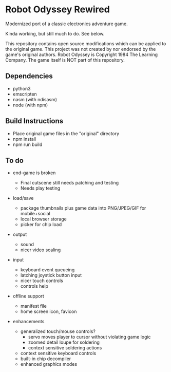 Robot Odyssey Rewired
=====================

Modernized port of a classic electronics adventure game.

Kinda working, but still much to do. See below.

This repository contains open source modifications which can be applied to the original game. This project was not created by nor endorsed by the game's original authors. Robot Odyssey is Copyright 1984 The Learning Company. The game itself is NOT part of this repository.


Dependencies
------------

- python3
- emscripten
- nasm (with ndisasm)
- node (with npm)


Build Instructions
------------------

- Place original game files in the "original" directory
- npm install
- npm run build


To do
-----

- end-game is broken
  - Final cutscene still needs patching and testing
  - Needs play testing

- load/save
  - package thumbnails plus game data into PNG/JPEG/GIF for mobile+social
  - local browser storage
  - picker for chip load

- output
  - sound
  - nicer video scaling

- input
  - keyboard event queueing
  - latching joystick button input
  - nicer touch controls
  - controls help

- offline support
  - manifest file
  - home screen icon, favicon

- enhancements
  - generalized touch/mouse controls?
    - servo moves player to cursor without violating game logic
    - zoomed detail loupe for soldering
    - context sensitive soldering actions
  - context sensitive keyboard controls
  - built-in chip decompiler
  - enhanced graphics modes

